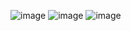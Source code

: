 ![image](https://github.com/user-attachments/assets/6648a500-0886-4899-ab45-96df0521e853)
![image](https://github.com/user-attachments/assets/b419e9dc-e721-45b6-9d27-05e895c3ed4c)
![image](https://github.com/user-attachments/assets/92a28131-0159-4c55-ae3a-5c70328d223c)
